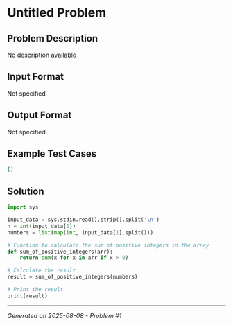 # Untitled Problem

## Problem Description
No description available

## Input Format
Not specified

## Output Format
Not specified

## Example Test Cases
```json
[]
```

## Solution
```python
import sys

input_data = sys.stdin.read().strip().split('\n')
n = int(input_data[0])
numbers = list(map(int, input_data[1].split()))

# Function to calculate the sum of positive integers in the array
def sum_of_positive_integers(arr):
    return sum(x for x in arr if x > 0)

# Calculate the result
result = sum_of_positive_integers(numbers)

# Print the result
print(result)
```

---
*Generated on 2025-08-08 - Problem #1*